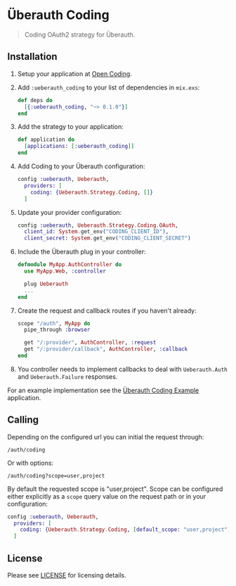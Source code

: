 # Überauth Coding

> Coding OAuth2 strategy for Überauth.

## Installation

1. Setup your application at [Open Coding](https://open.coding.net/).

2. Add `:ueberauth_coding` to your list of dependencies in `mix.exs`:

    ```elixir
    def deps do
      [{:ueberauth_coding, "~> 0.1.0"}]
    end
    ```

3. Add the strategy to your application:

    ```elixir
    def application do
      [applications: [:ueberauth_coding]]
    end
    ```

4. Add Coding to your Überauth configuration:

    ```elixir
    config :ueberauth, Ueberauth,
      providers: [
        coding: {Ueberauth.Strategy.Coding, []}
      ]
    ```

5.  Update your provider configuration:

    ```elixir
    config :ueberauth, Ueberauth.Strategy.Coding.OAuth,
      client_id: System.get_env("CODING_CLIENT_ID"),
      client_secret: System.get_env("CODING_CLIENT_SECRET")
    ```

6.  Include the Überauth plug in your controller:

    ```elixir
    defmodule MyApp.AuthController do
      use MyApp.Web, :controller

      plug Ueberauth
      ...
    end
    ```

7.  Create the request and callback routes if you haven't already:

    ```elixir
    scope "/auth", MyApp do
      pipe_through :browser

      get "/:provider", AuthController, :request
      get "/:provider/callback", AuthController, :callback
    end
    ```

8. You controller needs to implement callbacks to deal with `Ueberauth.Auth` and `Ueberauth.Failure` responses.

For an example implementation see the [Überauth Coding Example](https://github.com/lixu19941116/ueberauth_coding_example) application.

## Calling

Depending on the configured url you can initial the request through:

    /auth/coding

Or with options:

    /auth/coding?scope=user,project

By default the requested scope is "user,project". Scope can be configured either explicitly as a `scope` query value on the request path or in your configuration:

```elixir
config :ueberauth, Ueberauth,
  providers: [
    coding: {Ueberauth.Strategy.Coding, [default_scope: "user,project"]}
  ]
```

## License

Please see [LICENSE](https://github.com/lixu19941116/ueberauth_coding/blob/master/LICENSE) for licensing details.
